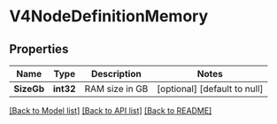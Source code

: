 # V4NodeDefinitionMemory

## Properties
Name | Type | Description | Notes
------------ | ------------- | ------------- | -------------
**SizeGb** | **int32** | RAM size in GB | [optional] [default to null]

[[Back to Model list]](../README.md#documentation-for-models) [[Back to API list]](../README.md#documentation-for-api-endpoints) [[Back to README]](../README.md)


